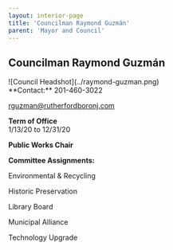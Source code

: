 ```yaml
---
layout: interior-page
title: 'Councilman Raymond Guzmán'
parent: 'Mayor and Council'
---
```


## Councilman Raymond Guzmán

<div class="mayor-and-council-profile">
<div markdown=1>
![Council Headshot](../raymond-guzman.png)
</div>
<div markdown=1>
**Contact:**  
201-460-3022

rguzman@rutherfordboronj.com

**Term of Office**  
1/13/20 to 12/31/20

**Public Works Chair**

**Committee Assignments:**  

Environmental & Recycling

Historic Preservation

Library Board

Municipal Alliance

Technology Upgrade
</div>
</div>
